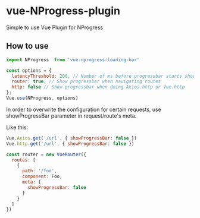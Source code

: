 # vue-NProgress-plugin
Simple to use Vue Plugin for NProgress


## How to use

```js
import NProgress  from 'vue-nprogress-loading-bar'

const options = {
  latencyThreshold: 200, // Number of ms before progressbar starts showing
  router: true, // Show progressbar when navigating routes
  http: false // Show progressbar when doing Axios.http or Vue.http
};
Vue.use(NProgress, options)
```

In order to overwrite the configuration for certain requests, use showProgressBar parameter in request/route's meta.

Like this:

```js
Vue.Axios.get('/url', { showProgressBar: false })
Vue.http.get('/url', { showProgressBar: false })
```
```js
const router = new VueRouter({
  routes: [
    {
      path: '/foo',
      component: Foo,
      meta: {
        showProgressBar: false
      }
    }
  ]
})
```